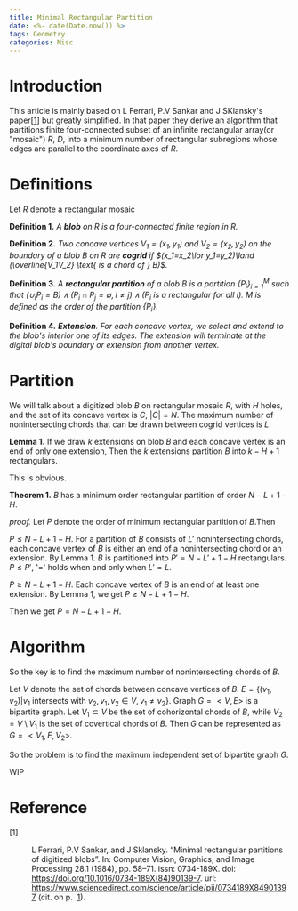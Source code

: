 ```yaml
---
title: Minimal Rectangular Partition
date: <%- date(Date.now()) %>
tags: Geometry
categories: Misc
---
```


# Introduction

This article is mainly based on L Ferrari, P.V Sankar and J SKlansky's paper[<a id="x1-1001"></a><a href="#cite.0@mrpdb">1</a>] but greatly simplified. In that paper they derive an algorithm that partitions finite four-connected subset of an infinite rectangular array(or "mosaic") $R$, $D$, into a minimum number of rectangular subregions whose edges are parallel to the coordinate axes of $R$.

# Definitions

Let $R$ denote a rectangular mosaic

**Definition 1.**
	*A **blob** on $R$ is a four-connected finite region in $R$.*

**Definition 2.**
	*Two concave vertices $V_1=(x_1,y_1)$ and $V_2=(x_2,y_2)$ on the boundary of a blob $B$ on $R$ are **cogrid** if $(x_1=x_2\lor y_1=y_2)\land (\overline{V_1V_2} \text{ is a chord of } B)$.*

**Definition 3.**
	*A **rectangular partition** of a blob $B$ is a partition $\{P_i\}_{i=1}^M$ such that $(\cup_iP_i = B)\land (P_i\cap P_j=\emptyset, i\ne j)\land (P_i \text{ is a rectangular for all } i)$. $M$ is defined as the *order* of the partition $\{P_i\}$.*

**Definition 4.**
	***Extension**. For each concave vertex, we select and extend to the blob's interior one of its edges. The extension will terminate at the digital blob's boundary or extension from another vertex.*

# Partition

We will talk about a digitized blob $B$ on rectangular mosaic $R$, with $H$ holes, and the set of its concave vertex is $C$, $|C|=N$. The maximum number of nonintersecting chords that can be drawn between cogrid vertices is $L$.

**Lemma 1.**
	If we draw $k$ extensions on blob $B$ and each concave vertex is an end of only one extension, Then the $k$ extensions partition $B$ into $k-H+1$ rectangulars.

This is obvious.

**Theorem 1.**
	$B$ has a minimum order rectangular partition of order $N-L+1-H$.

*proof.*
Let $P$ denote the order of minimum rectangular partition of $B$.Then 
	
$P\le N-L+1-H$. For a partition of $B$ consists of $L'$ nonintersecting chords, each concave vertex of $B$ is either an end of a nonintersecting chord or an extension. By Lemma 1. $B$ is partitioned into $P'=N-L'+1-H$ rectangulars. $P\le P'$, '=' holds when and only when $L'=L$.

$P\ge N-L+1-H$. Each concave vertex of $B$ is an end of at least one extension. By Lemma 1, we get $P\ge N-L+1-H$.

Then we get $P=N-L+1-H$.

# Algorithm

So the key is to find the maximum number of nonintersecting chords of $B$.

Let $V$ denote the set of chords between concave vertices of $B$. $E=\{(v_1,v_2)|v_1\text{ intersects with }v_2, v_1,v_2\in V, v_1\ne v_2\}$. Graph $G=<V,E>$ is a bipartite graph. Let $V_1\subset V$ be the set of cohorizontal chords of $B$, while $V_2=V\setminus V_1$ is the set of covertical chords of $B$. Then $G$ can be represented as $G=<V_1,E,V_2>$.

So the problem is to find the maximum independent set of bipartite graph $G$.



WIP

# Reference

<dl class="thebibliography"><dt id="X0-mrpdb" class="thebibliography">
[1]  </dt><dd id="bib-1" class="thebibliography">
    <!--l. 58--><p class="noindent"><a id="cite.0@mrpdb"></a>L Ferrari, P.V Sankar, and J Sklansky. “Minimal rectangular partitions of
    digitized blobs”. In: <span class="cmti-10">Computer Vision, Graphics, and Image Processing </span>28.1
    (1984), pp.&nbsp;58–71. <span class="cmcsc-10"><span class="small-caps">i</span><span class="small-caps">s</span><span class="small-caps">s</span><span class="small-caps">n</span></span>: 0734-189X. <span class="cmcsc-10"><span class="small-caps">d</span><span class="small-caps">o</span><span class="small-caps">i</span></span>: <a href="https://doi.org/https://doi.org/10.1016/0734-189X(84)90139-7">https://doi.org/10.1016/0734-189X(84)90139-7</a>.
    <span class="cmcsc-10"><span class="small-caps">u</span><span class="small-caps">r</span><span class="small-caps">l</span></span>: <a href="https://www.sciencedirect.com/science/article/pii/0734189X84901397" class="url"><span class="cmtt-10">https://www.sciencedirect.com/science/article/pii/0734189X84901397</span></a>
    (cit. on p.&nbsp; <a href="#x1-1001">1</a>).</p></dd></dl>